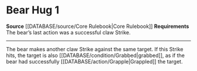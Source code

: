 ﻿---
actions: '[one-action]'
id: '15'
name: Bear Hug
rarity: Common
requirement: "The bear\u2019s last action was a successful claw Strike."
source: '[[DATABASE/source/Core Rulebook|Core Rulebook]]'
type: Action

---
# Bear Hug <span class="action-icon">1</span>

**Source** [[DATABASE/source/Core Rulebook|Core Rulebook]] 
**Requirements** The bear’s last action was a successful claw Strike.

---
The bear makes another claw Strike against the same target. If this Strike hits, the target is also [[DATABASE/condition/Grabbed|grabbed]], as if the bear had successfully [[DATABASE/action/Grapple|Grappled]] the target.